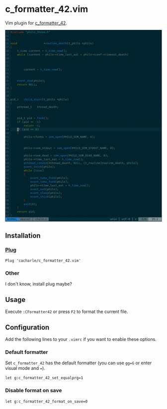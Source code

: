 # c\_formatter\_42.vim

Vim plugin for [c\_formatter\_42](https://github.com/dawnbeen/c_formatter_42).

![preview](preview.gif)

## Installation

### [Plug](https://github.com/junegunn/vim-plug)

```vim
Plug 'cacharle/c_formatter_42.vim'
```

### Other

I don't know, install plug maybe?

## Usage

Execute `:CFormatter42` or press `F2` to format the current file.

## Configuration

Add the following lines to your `.vimrc` if you want to enable these options.

### Default formatter

Set `c_formatter_42` has the default formatter (you can use `gg=G` or enter visual mode and `=`).

```
let g:c_formatter_42_set_equalprg=1
```

### Disable format on save

```
let g:c_formatter_42_format_on_save=0
```
